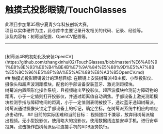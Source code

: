 # 触摸式投影眼镜/TouchGlasses

此项目参加第35届宁夏青少年科技创新大赛。<br/>
项目以实体硬件为主，此仓库中主要记录开发相关的代码、记录、经验等。<br/>
涉及内容有：树莓派配置、OpenCV配置等。
<br/>
***
<br/>
[树莓派4B的初始化及安装OpenCV](https://github.com/zhangxinhui02/TouchGlasses/blob/master/%E6%A0%91%E8%8E%93%E6%B4%BE4B%E7%9A%84%E5%88%9D%E5%A7%8B%E5%8C%96%E5%8F%8A%E5%AE%89%E8%A3%85OpenCV.md)<br/>
## 触摸式投影眼镜设计的理想目标:
在眼镜上安装树莓派4B主板、小型投影仪、摄像头和超声波测距模块，配套的手部设备安装蓝牙、激光测距模块。<br>
树莓派内置图形化操作系统，且视频输出至投影仪。超声波模块检测前方障碍物的距离，小于一定值则打开投影仪，并通过距离值自动调焦。手部设备上激光测距模块检测手指与障碍物间的距离，小于一定值则表明被按下，通过蓝牙通知树莓派。树莓派通过摄像头锁定手部设备上的标记，确定坐标，在树莓派系统中相应的响应点击动作。
## 目前的实际困难和当前目标：
视频接口不兼容，放弃用树莓派输出视频。无小型投影仪，使用略大的投影仪，使用数据线连接安卓手机，进行安卓投屏。点击操作由树莓派远程连接手机的ADB服务执行。
